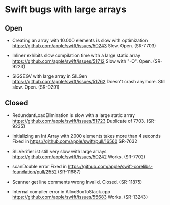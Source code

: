 # Swift bugs with large arrays

## Open

* Creating an array with 10.000 elements is slow with optimization
  https://github.com/apple/swift/issues/50243
  Slow. Open.
  (SR-7703)

* Inliner exhibits slow compilation time with a large static array 
  https://github.com/apple/swift/issues/51712
  Slow with "-O". Open.
  (SR-9223)

* SIGSEGV with large array in SILGen
  https://github.com/apple/swift/issues/51762
  Doesn't crash anymore. Still slow. Open.
  (SR-9291)

## Closed

* RedundantLoadElimination is slow with a large static array
  https://github.com/apple/swift/issues/51723
  Duplicate of 7703.
  (SR-9235)

* Initializing an Int Array with 2000 elements takes more than 4 seconds
  Fixed in https://github.com/apple/swift/pull/16560
  SR-7632

* SILVerifier ist still very slow with large arrays
  https://github.com/apple/swift/issues/50242
  Works. (SR-7702)

* scanDouble error
  Fixed in https://github.com/apple/swift-corelibs-foundation/pull/2552
  (SR-11687)

* Scanner get line comments wrong
  Invalid. Closed.
  (SR-11875)

* Internal compiler error in AllocBoxToStack.cpp
  https://github.com/apple/swift/issues/55683
  Works.
  (SR-13243)


